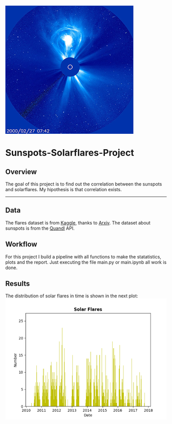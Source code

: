 ![Sun Thoughts](https://github.com/YonatanRA/Sunspots-Solarflares-Project/blob/master/sol.jpg)

# Sunspots-Solarflares-Project

## Overview

The goal of this project is to find out the correlation between the sunspots and solarflares. My hipothesis is that correlation exists. 

---

## Data

The flares dataset is from [Kaggle](https://www.kaggle.com/heliodata/instruments-solarflares), thanks to [Arxiv](https://arxiv.org/abs/1703.04412). The dataset about sunspots is from the [Quandl](https://www.quandl.com/data/SIDC/SUNSPOTS_D-Total-Sunspot-Numbers-Daily) API.


## Workflow

For this project I build a pipeline with all functions to make the statatistics, plots and the report. Just executing the file main.py or main.ipynb all work is done.


## Results

The distribution of solar flares in time is shown in the next plot:
![Solar Flares](https://github.com/YonatanRA/Sunspots-Solarflares-Project/blob/master/barplot_flares.png)
















